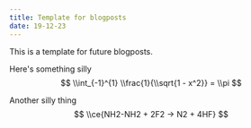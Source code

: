 ```yaml
---
title: Template for blogposts
date: 19-12-23
---
```


This is a template for future blogposts.

Here's something silly $$ \\int_{-1}^{1} \\frac{1}{\\sqrt{1 - x^2}} = \\pi $$

Another silly thing $$ \\ce{NH2-NH2 + 2F2 -> N2 + 4HF} $$
